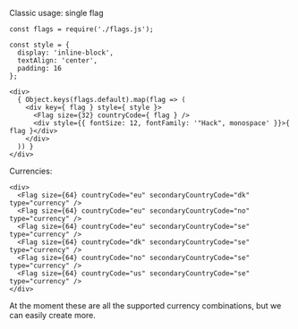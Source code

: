 Classic usage: single flag

    const flags = require('./flags.js');

    const style = {
      display: 'inline-block',
      textAlign: 'center',
      padding: 16
    };

    <div>
      { Object.keys(flags.default).map(flag => (
        <div key={ flag } style={ style }>
          <Flag size={32} countryCode={ flag } />
          <div style={{ fontSize: 12, fontFamily: '"Hack", monospace' }}>{ flag }</div>
        </div>
      )) }
    </div>

Currencies:

    <div>
      <Flag size={64} countryCode="eu" secondaryCountryCode="dk" type="currency" />
      <Flag size={64} countryCode="eu" secondaryCountryCode="no" type="currency" />
      <Flag size={64} countryCode="eu" secondaryCountryCode="se" type="currency" />
      <Flag size={64} countryCode="dk" secondaryCountryCode="se" type="currency" />
      <Flag size={64} countryCode="no" secondaryCountryCode="se" type="currency" />
      <Flag size={64} countryCode="us" secondaryCountryCode="se" type="currency" />
    </div>

At the moment these are all the supported currency combinations, but we can easily create more.
